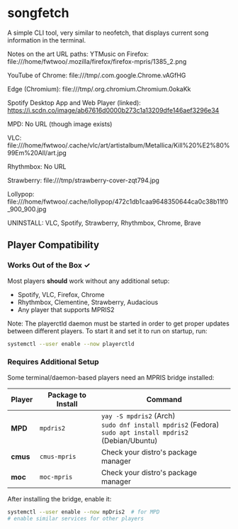 # songfetch
A simple CLI tool, very similar to neofetch, that displays current song information in the terminal.

Notes on the art URL paths:
YTMusic on Firefox: file:///home/fwtwoo/.mozilla/firefox/firefox-mpris/1385_2.png

YouTube of Chrome: file:///tmp/.com.google.Chrome.vAGfHG

Edge (Chromium): file:///tmp/.org.chromium.Chromium.0okaKk

Spotify Desktop App and Web Player (linked): https://i.scdn.co/image/ab67616d0000b273c1a13209dfe146aef3296e34

MPD: No URL (though image exists)

VLC: file:///home/fwtwoo/.cache/vlc/art/artistalbum/Metallica/Kill%20%E2%80%99Em%20All/art.jpg

Rhythmbox: No URL

Strawberry: file:///tmp/strawberry-cover-zqt794.jpg

Lollypop: file:///home/fwtwoo/.cache/lollypop/472c1db1caa9648350644ca0c38b11f0_900_900.jpg

UNINSTALL:
VLC, Spotify, Strawberry, Rhythmbox, Chrome, Brave

## Player Compatibility

### Works Out of the Box ✓

Most players **should** work without any additional setup:
- Spotify, VLC, Firefox, Chrome
- Rhythmbox, Clementine, Strawberry, Audacious
- Any player that supports MPRIS2

Note: The playerctld daemon must be started in order to get proper updates between different players. To start it and set it to run on startup, run:
```bash
systemctl --user enable --now playerctld
```

### Requires Additional Setup

Some terminal/daemon-based players need an MPRIS bridge installed:

| Player | Package to Install | Command |
|--------|-------------------|---------|
| **MPD** | `mpdris2` | `yay -S mpdris2` (Arch)<br>`sudo dnf install mpdris2` (Fedora)<br>`sudo apt install mpdris2` (Debian/Ubuntu)|
| **cmus** | `cmus-mpris` | Check your distro's package manager |
| **moc** | `moc-mpris` | Check your distro's package manager |


After installing the bridge, enable it:
```bash
systemctl --user enable --now mpDris2  # for MPD
# enable similar services for other players
```

